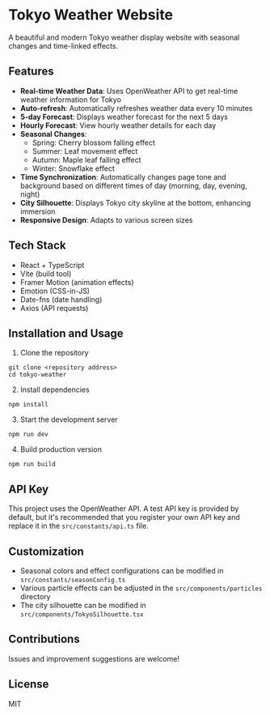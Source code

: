 # Tokyo Weather Website

A beautiful and modern Tokyo weather display website with seasonal changes and time-linked effects.

## Features

- **Real-time Weather Data**: Uses OpenWeather API to get real-time weather information for Tokyo
- **Auto-refresh**: Automatically refreshes weather data every 10 minutes
- **5-day Forecast**: Displays weather forecast for the next 5 days
- **Hourly Forecast**: View hourly weather details for each day
- **Seasonal Changes**:
  - Spring: Cherry blossom falling effect
  - Summer: Leaf movement effect
  - Autumn: Maple leaf falling effect
  - Winter: Snowflake effect
- **Time Synchronization**: Automatically changes page tone and background based on different times of day (morning, day, evening, night)
- **City Silhouette**: Displays Tokyo city skyline at the bottom, enhancing immersion
- **Responsive Design**: Adapts to various screen sizes

## Tech Stack

- React + TypeScript
- Vite (build tool)
- Framer Motion (animation effects)
- Emotion (CSS-in-JS)
- Date-fns (date handling)
- Axios (API requests)

## Installation and Usage

1. Clone the repository
```
git clone <repository address>
cd tokyo-weather
```

2. Install dependencies
```
npm install
```

3. Start the development server
```
npm run dev
```

4. Build production version
```
npm run build
```

## API Key

This project uses the OpenWeather API. A test API key is provided by default, but it's recommended that you register your own API key and replace it in the `src/constants/api.ts` file.

## Customization

- Seasonal colors and effect configurations can be modified in `src/constants/seasonConfig.ts`
- Various particle effects can be adjusted in the `src/components/particles` directory
- The city silhouette can be modified in `src/components/TokyoSilhouette.tsx`

## Contributions

Issues and improvement suggestions are welcome!

## License

MIT

